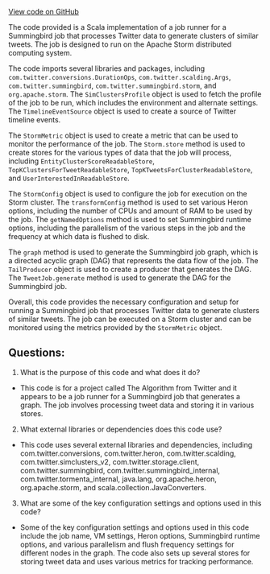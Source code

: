 [View code on GitHub](https://github.com/misbahsy/the-algorithm/src/scala/com/twitter/simclusters_v2/summingbird/storm/TweetJobRunner.scala)

The code provided is a Scala implementation of a job runner for a Summingbird job that processes Twitter data to generate clusters of similar tweets. The job is designed to run on the Apache Storm distributed computing system. 

The code imports several libraries and packages, including `com.twitter.conversions.DurationOps`, `com.twitter.scalding.Args`, `com.twitter.summingbird`, `com.twitter.summingbird.storm`, and `org.apache.storm`. The `SimClustersProfile` object is used to fetch the profile of the job to be run, which includes the environment and alternate settings. The `TimelineEventSource` object is used to create a source of Twitter timeline events. 

The `StormMetric` object is used to create a metric that can be used to monitor the performance of the job. The `Storm.store` method is used to create stores for the various types of data that the job will process, including `EntityClusterScoreReadableStore`, `TopKClustersForTweetReadableStore`, `TopKTweetsForClusterReadableStore`, and `UserInterestedInReadableStore`. 

The `StormConfig` object is used to configure the job for execution on the Storm cluster. The `transformConfig` method is used to set various Heron options, including the number of CPUs and amount of RAM to be used by the job. The `getNamedOptions` method is used to set Summingbird runtime options, including the parallelism of the various steps in the job and the frequency at which data is flushed to disk. 

The `graph` method is used to generate the Summingbird job graph, which is a directed acyclic graph (DAG) that represents the data flow of the job. The `TailProducer` object is used to create a producer that generates the DAG. The `TweetJob.generate` method is used to generate the DAG for the Summingbird job. 

Overall, this code provides the necessary configuration and setup for running a Summingbird job that processes Twitter data to generate clusters of similar tweets. The job can be executed on a Storm cluster and can be monitored using the metrics provided by the `StormMetric` object.
## Questions: 
 1. What is the purpose of this code and what does it do?
- This code is for a project called The Algorithm from Twitter and it appears to be a job runner for a Summingbird job that generates a graph. The job involves processing tweet data and storing it in various stores.

2. What external libraries or dependencies does this code use?
- This code uses several external libraries and dependencies, including com.twitter.conversions, com.twitter.heron, com.twitter.scalding, com.twitter.simclusters_v2, com.twitter.storage.client, com.twitter.summingbird, com.twitter.summingbird_internal, com.twitter.tormenta_internal, java.lang, org.apache.heron, org.apache.storm, and scala.collection.JavaConverters.

3. What are some of the key configuration settings and options used in this code?
- Some of the key configuration settings and options used in this code include the job name, VM settings, Heron options, Summingbird runtime options, and various parallelism and flush frequency settings for different nodes in the graph. The code also sets up several stores for storing tweet data and uses various metrics for tracking performance.